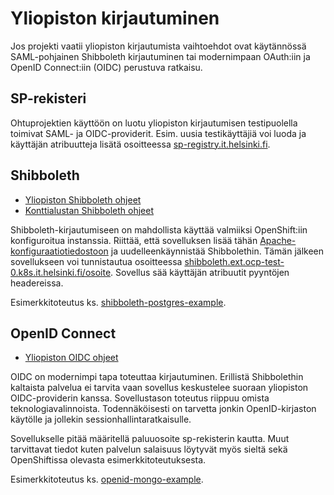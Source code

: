# Yliopiston kirjautuminen

Jos projekti vaatii yliopiston kirjautumista vaihtoehdot ovat käytännössä SAML-pohjainen Shibboleth kirjautuminen tai modernimpaan OAuth:iin ja OpenID Connect:iin (OIDC) perustuva ratkaisu.

## SP-rekisteri

Ohtuprojektien käyttöön on luotu yliopiston kirjautumisen testipuolella toimivat SAML- ja OIDC-providerit. Esim. uusia testikäyttäjiä voi luoda ja käyttäjän atribuutteja lisätä osoitteessa [sp-registry.it.helsinki.fi](https://sp-registry.it.helsinki.fi/).

## Shibboleth

- [Yliopiston Shibboleth ohjeet](https://wiki.helsinki.fi/display/IAMasioita/Ohjeet+Shibbolointiinhttps://wiki.helsinki.fi/display/IAMasioita/Ohjeet+Shibbolointiin)
- [Konttialustan Shibboleth ohjeet](https://wiki.helsinki.fi/display/SO/Shibboleth-kirjautuminen+sovelluksellesi)

Shibboleth-kirjautumiseen on mahdollista käyttää valmiiksi OpenShift:iin konfiguroitua instanssia. Riittää, että sovelluksen lisää tähän [Apache-konfiguraatiotiedostoon](https://console-openshift-console.apps.ocp-test-0.k8s.it.helsinki.fi/k8s/ns/ohtuprojekti-staging/configmaps/httpd-config) ja uudelleenkäynnistää Shibbolethin. Tämän jälkeen sovellukseen voi tunnistautua osoitteessa [shibboleth.ext.ocp-test-0.k8s.it.helsinki.fi/osoite](https://shibboleth.ext.ocp-test-0.k8s.it.helsinki.fi/sovellus/). Sovellus sää käyttäjän atribuutit pyyntöjen headereissa.

Esimerkkitoteutus ks. [shibboleth-postgres-example](https://github.com/UniversityOfHelsinkiCS/shibboleth-postgres-example/blob/main/src/server/middleware/user.ts).

## OpenID Connect

- [Yliopiston OIDC ohjeet](https://wiki.helsinki.fi/display/IAMasioita/OpenID+Connect)

OIDC on modernimpi tapa toteuttaa kirjautuminen. Erillistä Shibbolethin kaltaista palvelua ei tarvita vaan sovellus keskustelee suoraan yliopiston OIDC-providerin kanssa. Sovellustason toteutus riippuu omista teknologiavalinnoista. Todennäköisesti on tarvetta jonkin OpenID-kirjaston käytölle ja jollekin sessionhallintaratkaisulle.

Sovellukselle pitää määritellä paluuosoite sp-rekisterin kautta. Muut tarvittavat tiedot kuten palvelun salaisuus löytyvät myös sieltä sekä OpenShiftissa olevasta esimerkkitoteutuksesta.

Esimerkkitoteutus ks. [openid-mongo-example](https://github.com/UniversityOfHelsinkiCS/openid-mongo-example/blob/main/src/server/util/oidc.ts).
